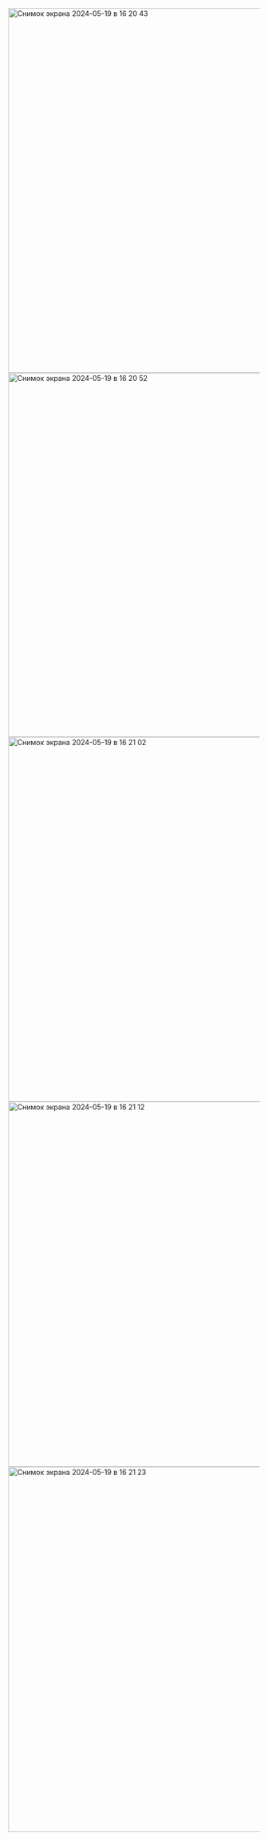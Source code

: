 <img width="729" alt="Снимок экрана 2024-05-19 в 16 20 43" src="https://github.com/flowykk/operating-sys-hse/assets/71427624/11d58bc2-4ddc-4ae0-8eac-7ee38e2608a3">

<img width="728" alt="Снимок экрана 2024-05-19 в 16 20 52" src="https://github.com/flowykk/operating-sys-hse/assets/71427624/4a2b0937-926b-4f70-aab9-30452e7736d1">

<img width="729" alt="Снимок экрана 2024-05-19 в 16 21 02" src="https://github.com/flowykk/operating-sys-hse/assets/71427624/caa1e577-03e2-43b1-9391-f6528293d8de">

<img width="730" alt="Снимок экрана 2024-05-19 в 16 21 12" src="https://github.com/flowykk/operating-sys-hse/assets/71427624/2d32fcc7-824c-4d50-a64a-6d9fb171d569">

<img width="730" alt="Снимок экрана 2024-05-19 в 16 21 23" src="https://github.com/flowykk/operating-sys-hse/assets/71427624/5b6a1f7b-3a72-41e0-8028-c43491b0bce5">
